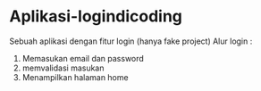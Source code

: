 # Aplikasi-logindicoding
Sebuah aplikasi dengan fitur login (hanya fake project)
Alur login :
1. Memasukan email dan password
2. memvalidasi masukan
3. Menampilkan halaman home
